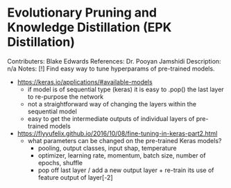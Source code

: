 # Evolutionary Pruning and Knowledge Distillation (EPK Distillation)
Contributers: Blake Edwards
References: Dr. Pooyan Jamshidi
Description: n/a
Notes:
[!] Find easy way to tune hyperparams of pre-trained models.

- https://keras.io/applications/#available-models
	- if model is of sequential type (keras) it is easy to .pop() the last layer to re-purpose the network
	- not a straightforward way of changing the layers within the sequential model
	- easy to get the intermediate outputs of individual layers of pre-trained models
- https://flyyufelix.github.io/2016/10/08/fine-tuning-in-keras-part2.html
	- what parameters can be changed on the pre-trained Keras models?
		- pooling, output classes, input shap, temperature
		- optimizer, learning rate, momentum, batch size, number of epochs, shuffle
		- pop off last layer / add a new output layer + re-train its use of feature output of layer[-2]